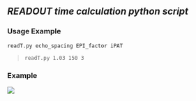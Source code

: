 ## _READOUT time calculation python script_

### Usage Example
```readT.py echo_spacing EPI_factor iPAT```
> ```readT.py 1.03 150 3```

### Example
![](assets/README-1d1bffb7.png)
